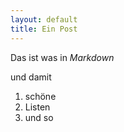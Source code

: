 ```yaml
---
layout: default
title: Ein Post
---
```


Das ist was in *Markdown*

und damit

1. schöne
2. Listen
3. und so
